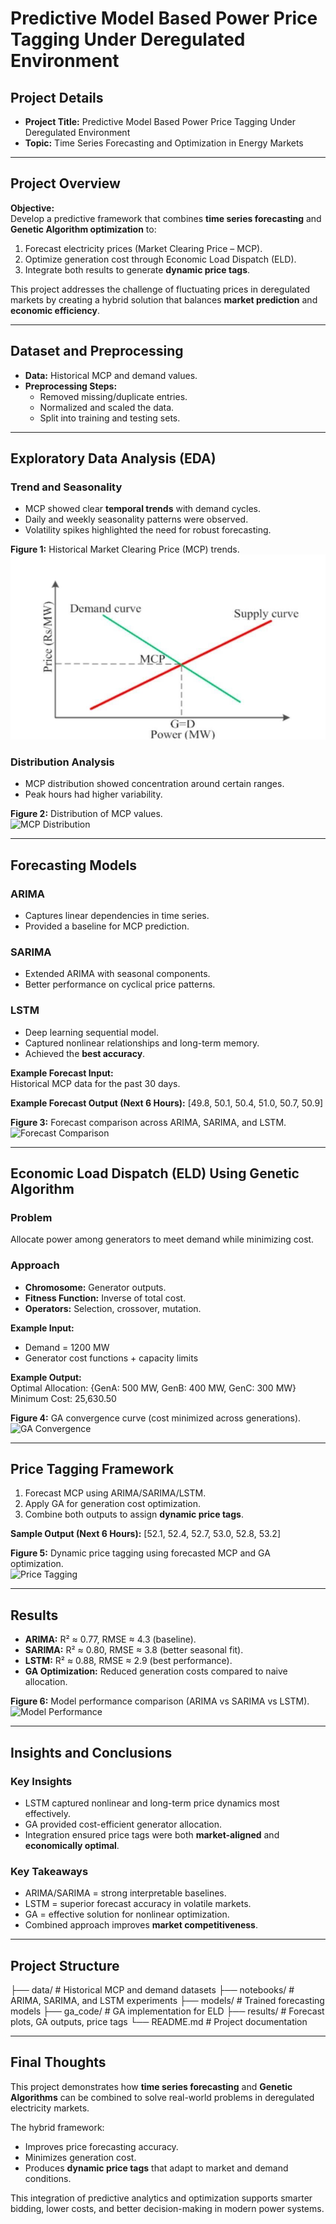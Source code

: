 # Predictive Model Based Power Price Tagging Under Deregulated Environment

## Project Details
- **Project Title:** Predictive Model Based Power Price Tagging Under Deregulated Environment  
- **Topic:** Time Series Forecasting and Optimization in Energy Markets  

---

## Project Overview
**Objective:**  
Develop a predictive framework that combines **time series forecasting** and **Genetic Algorithm optimization** to:  
1. Forecast electricity prices (Market Clearing Price – MCP).  
2. Optimize generation cost through Economic Load Dispatch (ELD).  
3. Integrate both results to generate **dynamic price tags**.  

This project addresses the challenge of fluctuating prices in deregulated markets by creating a hybrid solution that balances **market prediction** and **economic efficiency**.

---

## Dataset and Preprocessing
- **Data:** Historical MCP and demand values.  
- **Preprocessing Steps:**  
  - Removed missing/duplicate entries.  
  - Normalized and scaled the data.  
  - Split into training and testing sets.  

---

## Exploratory Data Analysis (EDA)

### Trend and Seasonality
- MCP showed clear **temporal trends** with demand cycles.  
- Daily and weekly seasonality patterns were observed.  
- Volatility spikes highlighted the need for robust forecasting.  

**Figure 1:** Historical Market Clearing Price (MCP) trends.  
![MCP Trend](https://github.com/Sriyank-s/Power-Price-prediction/blob/main/mcp_trend.png)  

### Distribution Analysis
- MCP distribution showed concentration around certain ranges.  
- Peak hours had higher variability.  

**Figure 2:** Distribution of MCP values.  
![MCP Distribution](results/mcp_distribution.png)  

---

## Forecasting Models

### ARIMA
- Captures linear dependencies in time series.  
- Provided a baseline for MCP prediction.  

### SARIMA
- Extended ARIMA with seasonal components.  
- Better performance on cyclical price patterns.  

### LSTM
- Deep learning sequential model.  
- Captured nonlinear relationships and long-term memory.  
- Achieved the **best accuracy**.  

**Example Forecast Input:**  
Historical MCP data for the past 30 days.  

**Example Forecast Output (Next 6 Hours):**
[49.8, 50.1, 50.4, 51.0, 50.7, 50.9]



**Figure 3:** Forecast comparison across ARIMA, SARIMA, and LSTM.  
![Forecast Comparison](results/forecast_comparison.png)  

---

## Economic Load Dispatch (ELD) Using Genetic Algorithm

### Problem
Allocate power among generators to meet demand while minimizing cost.  

### Approach
- **Chromosome:** Generator outputs.  
- **Fitness Function:** Inverse of total cost.  
- **Operators:** Selection, crossover, mutation.  

**Example Input:**  
- Demand = 1200 MW  
- Generator cost functions + capacity limits  

**Example Output:**  
Optimal Allocation: {GenA: 500 MW, GenB: 400 MW, GenC: 300 MW}
Minimum Cost: 25,630.50




**Figure 4:** GA convergence curve (cost minimized across generations).  
![GA Convergence](results/ga_convergence.png)  

---

## Price Tagging Framework
1. Forecast MCP using ARIMA/SARIMA/LSTM.  
2. Apply GA for generation cost optimization.  
3. Combine both outputs to assign **dynamic price tags**.  

**Sample Output (Next 6 Hours):**
[52.1, 52.4, 52.7, 53.0, 52.8, 53.2]


**Figure 5:** Dynamic price tagging using forecasted MCP and GA optimization.  
![Price Tagging](results/price_tagging.png)  

---

## Results

- **ARIMA:** R² ≈ 0.77, RMSE ≈ 4.3 (baseline).  
- **SARIMA:** R² ≈ 0.80, RMSE ≈ 3.8 (better seasonal fit).  
- **LSTM:** R² ≈ 0.88, RMSE ≈ 2.9 (best performance).  
- **GA Optimization:** Reduced generation costs compared to naive allocation.  

**Figure 6:** Model performance comparison (ARIMA vs SARIMA vs LSTM).  
![Model Performance](results/model_performance.png)  

---

## Insights and Conclusions

### Key Insights
- LSTM captured nonlinear and long-term price dynamics most effectively.  
- GA provided cost-efficient generator allocation.  
- Integration ensured price tags were both **market-aligned** and **economically optimal**.  

### Key Takeaways
- ARIMA/SARIMA = strong interpretable baselines.  
- LSTM = superior forecast accuracy in volatile markets.  
- GA = effective solution for nonlinear optimization.  
- Combined approach improves **market competitiveness**.  

---

## Project Structure
├── data/ # Historical MCP and demand datasets
├── notebooks/ # ARIMA, SARIMA, and LSTM experiments
├── models/ # Trained forecasting models
├── ga_code/ # GA implementation for ELD
├── results/ # Forecast plots, GA outputs, price tags
└── README.md # Project documentation



---

## Final Thoughts
This project demonstrates how **time series forecasting** and **Genetic Algorithms** can be combined to solve real-world problems in deregulated electricity markets.  

The hybrid framework:  
- Improves price forecasting accuracy.  
- Minimizes generation cost.  
- Produces **dynamic price tags** that adapt to market and demand conditions.  

This integration of predictive analytics and optimization supports smarter bidding, lower costs, and better decision-making in modern power systems.  

